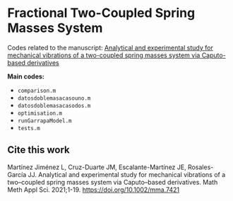 # Fractional Two-Coupled Spring Masses System
Codes related to the manuscript: [Analytical and experimental study for mechanical vibrations of a two-coupled spring masses system via Caputo-based derivatives](https://onlinelibrary.wiley.com/doi/10.1002/mma.7421)

**Main codes:**
* `comparison.m`
* `datosdoblemasacasouno.m`
* `datosdoblemasacasodos.m`
* `optimisation.m`
* `runGarrapaModel.m`
* `tests.m`


## Cite this work
Martínez Jiménez L, Cruz-Duarte JM, Escalante-Martínez JE, Rosales-García JJ. Analytical and experimental study for mechanical vibrations of a two–coupled spring masses system via Caputo–based derivatives. Math Meth Appl Sci. 2021;1-19. https://doi.org/10.1002/mma.7421